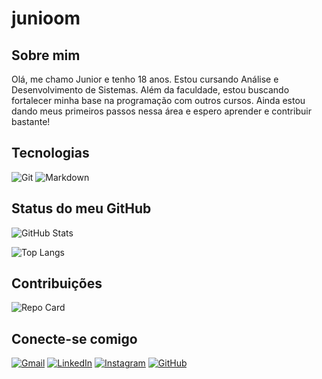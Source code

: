 # junioom

## Sobre mim

Olá, me chamo Junior e tenho 18 anos. Estou cursando Análise e Desenvolvimento de Sistemas. Além da faculdade, estou buscando fortalecer minha base na programação com outros cursos. Ainda estou dando meus primeiros passos nessa área e espero aprender e contribuir bastante!

## Tecnologias

![Git](https://img.shields.io/badge/GIT-E44C30?style=for-the-badge&logo=git&logoColor=white)
![Markdown](https://img.shields.io/badge/Markdown-000?style=for-the-badge&logo=markdown)

## Status do meu GitHub

![GitHub Stats](https://github-readme-stats.vercel.app/api?username=junioom&theme=transparent&bg_color=000&border_color=30A3DC&show_icons=true&icon_color=30A3DC&title_color=E94D5F&text_color=FFF)

![Top Langs](https://github-readme-stats-git-masterrstaa-rickstaa.vercel.app/api/top-langs/?username=junioom&layout=compact&bg_color=000&border_color=30A3DC&title_color=E94D5F&text_color=FFF)

## Contribuições

![Repo Card](https://github-readme-stats.vercel.app/api/pin/?username=junioom&repo=desafio-felipao&bg_color=000&border_color=30A3DC&show_icons=true&icon_color=30A3DC&title_color=E94D5F&text_color=FFF)


## Conecte-se comigo

[![Gmail](https://img.shields.io/badge/Gmail-333333?style=for-the-badge&logo=gmail&logoColor=red)](mailto:juniorbmelo12@gmail.com)
[![LinkedIn](https://img.shields.io/badge/LinkedIn-0077B5?style=for-the-badge&logo=linkedin&logoColor=white)](https://www.linkedin.com/in/alexsandro-junior-576719297/)
[![Instagram](https://img.shields.io/badge/-Instagram-%23E4405F?style=for-the-badge&logo=instagram&logoColor=white)](https://www.instagram.com/juniorbm.wn/)
[![GitHub](https://img.shields.io/badge/GitHub-100000?style=for-the-badge&logo=github&logoColor=white)](https://github.com/junioom)
